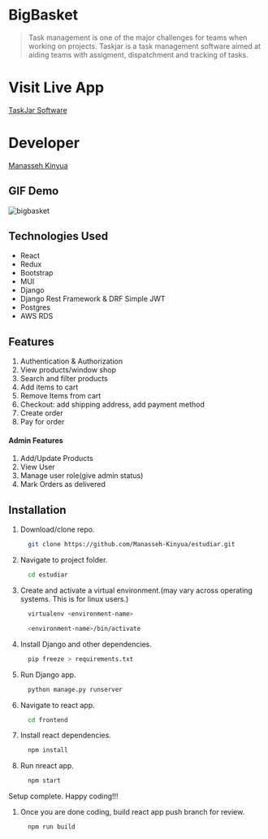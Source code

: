 # BigBasket
> Task management is one of the major challenges for teams when working on projects. Taskjar is a task management software aimed at aiding teams with assigment, dispatchment and tracking of tasks.

# Visit Live App
[TaskJar Software](https://taskjar.up.railway.app/)

# Developer
[Manasseh Kinyua](https://github.com/Manasseh-Kinyua)

## GIF Demo
![bigbasket](https://bigbasket-bucket.s3.eu-west-3.amazonaws.com/bigbasket.gif)

## Technologies Used
* React
* Redux
* Bootstrap
* MUI
* Django
* Django Rest Framework & DRF Simple JWT
* Postgres
* AWS RDS

## Features
1. Authentication & Authorization
1. View products/window shop
1. Search and filter products
1. Add items to cart
1. Remove Items from cart
1. Checkout: add shipping address, add payment method
1. Create order
1. Pay for order

 #### Admin Features
 1. Add/Update Products
 1. View User
 1. Manage user role(give admin status)
 1. Mark Orders as delivered

## Installation
1. Download/clone repo.

    ```bash
      git clone https://github.com/Manasseh-Kinyua/estudiar.git
    ```
1. Navigate to project folder.

    ```bash
      cd estudiar
    ```
    
1. Create and activate a virtual environment.(may vary across operating systems. This is for linux users.)

    ```bash
      virtualenv <environment-name>
    ```
    
    ```bash
      <environment-name>/bin/activate
    ```
    
1. Install Django and other dependencies.

    ```bash
      pip freeze > requirements.txt
    ```
    
1. Run Django app.

    ```bash
      python manage.py runserver
    ```
    
1. Navigate to react app.

    ```bash
      cd frontend
    ```
    
1. Install react dependencies.

    ```bash
      npm install
    ```
    
1. Run nreact app.

    ```bash
      npm start
    ```
    
Setup complete. Happy coding!!!

1. Once you are done coding, build react app push branch for review.

    ```bash
      npm run build
    ```
